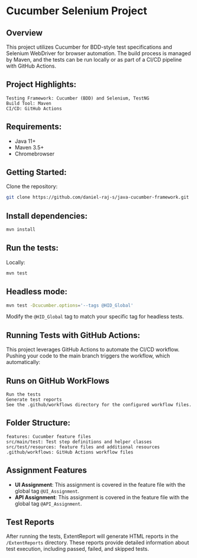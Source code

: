 # Cucumber Selenium Project

## Overview
This project utilizes Cucumber for BDD-style test specifications and Selenium WebDriver for browser automation. The build process is managed by Maven, and the tests can be run locally or as part of a CI/CD pipeline with GitHub Actions.

## Project Highlights:
	Testing Framework: Cucumber (BDD) and Selenium, TestNG
	Build Tool: Maven
	CI/CD: GitHub Actions

## Requirements:
- Java 11+
- Maven 3.5+
- Chromebrowser

## Getting Started:
Clone the repository:
```bash
git clone https://github.com/daniel-raj-s/java-cucumber-framework.git
```
## Install dependencies:

```bash
mvn install
```

## Run the tests:
Locally:

```bash
mvn test
```

## Headless mode:

```bash
mvn test -Dcucumber.options='--tags @HID_Global'
```

Modify the `@HID_Global` tag to match your specific tag for headless tests.

## Running Tests with GitHub Actions:

This project leverages GitHub Actions to automate the CI/CD workflow. Pushing your code to the main branch triggers the workflow, which automatically:

## Runs on GitHub WorkFlows
	Run the tests
	Generate test reports
	See the .github/workflows directory for the configured workflow files.

## Folder Structure:
    features: Cucumber feature files
    src/main/test: Test step definitions and helper classes
    src/test/resources: feature files and additional resources
    .github/workflows: GitHub Actions workflow files

## Assignment Features
- **UI Assignment**: This assignment is covered in the feature file with the global tag `@UI_Assignment`.
- **API Assignment**: This assignment is covered in the feature file with the global tag `@API_Assignment`.

## Test Reports
After running the tests, ExtentReport will generate HTML reports in the `/ExtentReports` directory. These reports provide detailed information about test execution, including passed, failed, and skipped tests.

